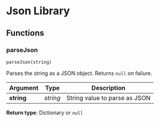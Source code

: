 # Json Library

## Functions

### parseJson

`parseJson(string)`

Parses the string as a JSON object. Returns `null` on failure.

| Argument | Type | Description |
| --- | --- | --- |
| **string** | _string_ | String value to parse as JSON |

**Return type**: Dictionary or `null`
